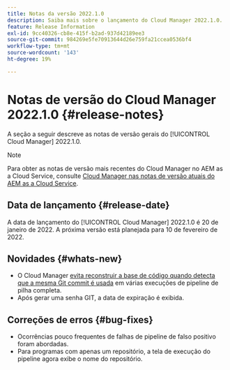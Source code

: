 ```yaml
---
title: Notas da versão 2022.1.0
description: Saiba mais sobre o lançamento do Cloud Manager 2022.1.0.
feature: Release Information
exl-id: 9cc40326-cb8e-415f-b2ad-937d42189ee3
source-git-commit: 984269e5fe70913644d26e759fa21ccea0536bf4
workflow-type: tm+mt
source-wordcount: '143'
ht-degree: 19%

---
```


# Notas de versão do Cloud Manager 2022.1.0 {#release-notes}

A seção a seguir descreve as notas de versão gerais do [!UICONTROL Cloud Manager] 2022.1.0.

>[!NOTE]
>
>Para obter as notas de versão mais recentes do Cloud Manager no AEM as a Cloud Service, consulte [Cloud Manager nas notas de versão atuais do AEM as a Cloud Service](https://experienceleague.adobe.com/en/docs/experience-manager-cloud-service/content/release-notes/cloud-manager/current).

## Data de lançamento {#release-date}

A data de lançamento do [!UICONTROL Cloud Manager] 2022.1.0 é 20 de janeiro de 2022. A próxima versão está planejada para 10 de fevereiro de 2022.

## Novidades {#whats-new}

* O Cloud Manager [evita reconstruir a base de código quando detecta que a mesma Git commit é usada](/help/getting-started/project-setup.md#build-artifact-reuse) em várias execuções de pipeline de pilha completa.
* Após gerar uma senha GIT, a data de expiração é exibida.

## Correções de erros {#bug-fixes}

* Ocorrências pouco frequentes de falhas de pipeline de falso positivo foram abordadas.
* Para programas com apenas um repositório, a tela de execução do pipeline agora exibe o nome do repositório.
